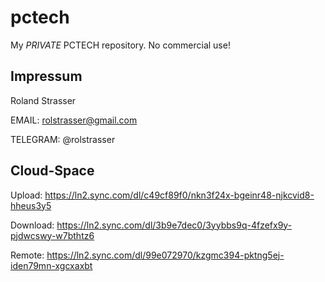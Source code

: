# pctech
 My *PRIVATE* PCTECH repository. No commercial use!

 

## Impressum

 Roland Strasser
 
 EMAIL: rolstrasser@gmail.com
 
 TELEGRAM: @rolstrasser
 
 
 
## Cloud-Space

 Upload: https://ln2.sync.com/dl/c49cf89f0/nkn3f24x-bgeinr48-njkcvid8-hheus3y5
 
 Download: https://ln2.sync.com/dl/3b9e7dec0/3yybbs9q-4fzefx9y-pjdwcswy-w7bthtz6
 
 Remote: https://ln2.sync.com/dl/99e072970/kzgmc394-pktng5ej-iden79mn-xgcxaxbt
 
 
